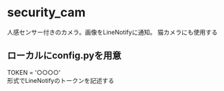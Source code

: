 # security_cam
人感センサー付きのカメラ。画像をLineNotifyに通知。
猫カメラにも使用する

## ローカルにconfig.pyを用意
TOKEN = '○○○○'  
形式でLineNotifyのトークンを記述する
